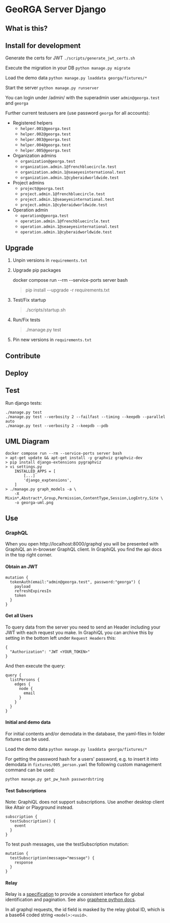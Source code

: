 # GeoRGA Server Django

## What is this?


## Install for development
Generate the certs for JWT `./scripts/generate_jwt_certs.sh`

Execute the migration in your DB `python manage.py migrate`

Load the demo data `python manage.py loaddata georga/fixtures/*`

Start the server `python manage.py runserver`

You can login under /admin/ with the superadmin user `admin@georga.test` and `georga`

Further current testusers are (use password `georga` for all accounts):

- Registered helpers
    - `helper.001@georga.test`
    - `helper.002@georga.test`
    - `helper.003@georga.test`
    - `helper.004@georga.test`
    - `helper.005@georga.test`
- Organization admins
    - `organization@georga.test`
    - `organization.admin.1@frenchbluecircle.test`
    - `organization.admin.1@seaeyesinternational.test`
    - `organization.admin.1@cyberaidworldwide.test`
- Project admins
    - `project@georga.test`
    - `project.admin.1@frenchbluecircle.test`
    - `project.admin.1@seaeyesinternational.test`
    - `project.admin.1@cyberaidworldwide.test`
- Operation admin
    - `operation@georga.test`
    - `operation.admin.1@frenchbluecircle.test`
    - `operation.admin.1@seaeyesinternational.test`
    - `operation.admin.1@cyberaidworldwide.test`

## Upgrade

1. Unpin versions in `requirements.txt`
2. Upgrade pip packages

    docker compose run --rm --service-ports server bash
    > pip install --upgrade -r requirements.txt

3. Test/Fix startup

    > ./scripts/startup.sh

4. Run/Fix tests

    > ./manage.py test

5. Pin new versions in `requirements.txt`

## Contribute


## Deploy


## Test

Run django tests:

    ./manage.py test
    ./manage.py test --verbosity 2 --failfast --timing --keepdb --parallel auto
    ./manage.py test --verbosity 2 --keepdb --pdb

## UML Diagram

    docker compose run --rm --service-ports server bash
    > apt-get update && apt-get install -y graphviz graphviz-dev
    > pip install django-extensions pygraphviz
    > vi settings.py
        INSTALLED_APPS = [
            [...]
            'django_exptensions',
        ]
    > ./manage.py graph_models -a \
        -X Mixin*,Abstract*,Group,Permission,ContentType,Session,LogEntry,Site \
        -o georga-uml.png

## Use

### GraphQL

When you open http://localhost:8000/graphql you will be presented with GraphiQL an in-browser GraphQL client.
In GraphiQL you find the api docs in the top right corner.

#### Obtain an JWT
```
mutation {
  tokenAuth(email:"admin@georga.test", password:"georga") {
    payload
    refreshExpiresIn
    token
  }
}
```


#### Get all Users
To query data from the server you need to send an Header including your JWT with each request you make.
In GraphiQL you can archive this by setting in the bottom left under `Request Headers` this:
```
{
  "Authorization": "JWT <YOUR_TOKEN>"
}
```
And then execute the query:
```
query {
  listPersons {
    edges {
      node {
        email
      }
    }
  }
}
```

#### Initial and demo data
For initial contents and/or demodata in the database, the yaml-files in folder fixtures can be used.

Load the demo data `python manage.py loaddata georga/fixtures/*`

For getting the password hash for a users' password, e.g. to insert it into demodata in `fixtures/005_person.yaml` the following custom management command can be used:

`python manage.py get_pw_hash passwordstring`


#### Test Subscriptions
Note: GraphiQL does not support subscriptions.
Use another desktop client like Altair or Playground instead.

```
subscription {
  testSubscription() {
    event
  }
}
```

To test push messages, use the testSubscription mutation:

```
mutation {
  testSubscription(message="message") {
    response
  }
}
```

#### Relay
Relay is a [specification](https://relay.dev/docs/guides/graphql-server-specification/)
to provide a consistent interface for global identification and pagination.
See also [graphene python docs](https://docs.graphene-python.org/en/latest/relay/).

In all graphql requests, the id field is masked by the relay global ID,
which is a base64 coded string `<model>:<uuid>`.

